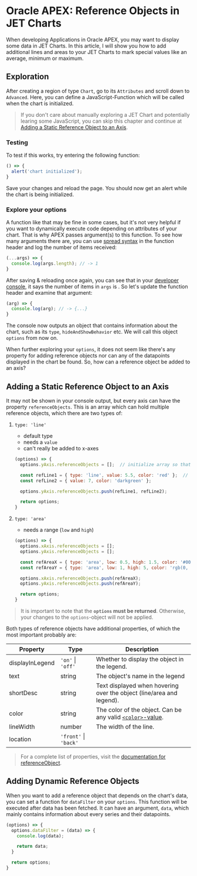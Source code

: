# Oracle APEX: Reference Objects in JET Charts

When developing Applications in Oracle APEX, you may want to display some data in JET Charts. In this article, I will show you how to add additional lines and areas to your JET Charts to mark special values like an average, minimum or maximum.

## Exploration

After creating a region of type `Chart`, go to its `Attributes` and scroll down to `Advanced`. Here, you can define a JavaScript-Function which will be called when the chart is initialized.

> If you don't care about manually exploring a JET Chart and potentially learing some JavaScript, you can skip this chapter and continue at [Adding a Static Reference Object to an Axis](#adding-a-static-reference-object-to-an-axis).

### Testing

To test if this works, try entering the following function:

```js
() => {
  alert('chart initialized');
}
```

Save your changes and reload the page. You should now get an alert while the chart is being initialized.

### Explore your options

A function like that may be fine in some cases, but it's not very helpful if you want to dynamically execute code depending on attributes of your chart. That is why APEX passes argument(s) to this function. To see how many arguments there are, you can use [spread syntax][spread_syntax] in the function header and log the number of items received:

```js
(...args) => {
  console.log(args.length); // -> 1
}
```

After saving & reloading once again, you can see that in your [developer console][dev_console], it says the number of items in `args` is .
So let's update the function header and examine that argument:

```js
(arg) => {
  console.log(arg); // -> {...}
}
```

The console now outputs an object that contains information about the chart, such as its `type`, `hideAndShowBehavior` etc.
We will call this object `options` from now on.

When further exploring your `options`, it does not seem like there's any property for adding reference objects nor can any of the datapoints displayed in the chart be found. So, how can a reference object be added to an axis?

## Adding a Static Reference Object to an Axis

It may not be shown in your console output, but every axis can have the property `referenceObjects`. This is an array which can hold multiple reference objects, which there are two types of:

1. `type: 'line'`
   - default type
   - needs a `value`
   - can't really be added to x-axes

    ```js
    (options) => {
      options.yAxis.referenceObjects = [];  // initialize array so that we can .push()

      const refLine1 = { type: 'line', value: 5.5, color: 'red' };  // explicit type
      const refLine2 = { value: 7, color: 'darkgreen' };

      options.yAxis.referenceObjects.push(refLine1, refLine2);

      return options;
    }
    ```

2. `type: 'area'`
   - needs a range (`low` and `high`)

    ```js
    (options) => {
      options.xAxis.referenceObjects = [];
      options.yAxis.referenceObjects = [];

      const refAreaX = { type: 'area', low: 0.5, high: 1.5, color: '#00cc00'};
      const refAreaY = { type: 'area', low: 1, high: 5, color: 'rgb(0, 180, 200)' };

      options.xAxis.referenceObjects.push(refAreaX);
      options.yAxis.referenceObjects.push(refAreaY);

      return options;
    }
    ```

>It is important to note that the **`options` must be returned**. Otherwise, your changes to the `options`-object will not be applied.

Both types of reference objects have additional properties, of which the most important probably are:

| Property        | Type                  | Description                                                             |
| --------------- | --------------------- | ----------------------------------------------------------------------- |
| displayInLegend | `'on'` \| `'off'`     | Whether to display the object in the legend.                            |
| text            | string                | The object's name in the legend                                         |
| shortDesc       | string                | Text displayed when hovering over the object (line/area and legend).    |
| color           | string                | The color of the object. Can be any valid [`<color>`-value][css_color]. |
| lineWidth       | number                | The width of the line.                                                  |
| location        | `'front'` \| `'back'` |                                                                         |

>For a complete list of properties, visit the [documentation for referenceObject][refObj_doc].

## Adding Dynamic Reference Objects

When you want to add a reference object that depends on the chart's data, you can set a function for `dataFilter` on your `options`. This function will be executed after data has been fetched. It can have an argument, `data`, which mainly contains information about every series and their datapoints.

```js
(options) => {
  options.dataFilter = (data) => {
    console.log(data);

    return data;
  }

  return options;
}
```

<!-- LINKS -->
[spread_syntax]: https://developer.mozilla.org/en-US/docs/Web/JavaScript/Reference/Operators/Spread_syntax
[dev_console]: https://developer.mozilla.org/en-US/docs/Learn/Common_questions/What_are_browser_developer_tools#the_javascript_console
[css_color]: https://developer.mozilla.org/en-US/docs/Web/CSS/color_value
[refObj_doc]: https://www.oracle.com/webfolder/technetwork/jet-400/jsdocs/oj.ojChart.html#:~:text=referenceObjects
